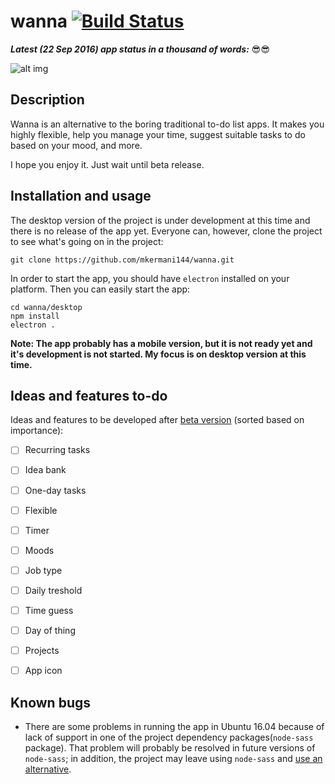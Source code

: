 wanna [![Build Status](https://travis-ci.org/mkermani144/wanna.svg?branch=master)](https://travis-ci.org/mkermani144/wanna)
====


**_Latest (22 Sep 2016) app status in a thousand of words:_** :sunglasses::sunglasses:

![alt img](http://uploadpie.com/HZolM)


Description
----
Wanna is an alternative to the boring traditional to-do list apps.
It makes you highly flexible, help you manage your time, suggest suitable tasks to do based on your mood, and more.

I hope you enjoy it. Just wait until beta release.


Installation and usage
----
The desktop version of the project is under development at this time and there is no release of the app yet. Everyone can, however, clone the project to see what's going on in the project:
```
git clone https://github.com/mkermani144/wanna.git
```
In order to start the app, you should have `electron` installed on your platform. Then you can easily start the app:
```
cd wanna/desktop
npm install
electron .
```
__Note: The app probably has a mobile version, but it is not ready yet and it's development is not started. My focus is on desktop version at this time.__


Ideas and features to-do
----
Ideas and features to be developed after [beta version](https://github.com/mkermani144/wanna/milestone/1) (sorted based on importance):
- [ ] Recurring tasks
- [ ] Idea bank
- [ ] One-day tasks
- [ ] Flexible
- [ ] Timer
- [ ] Moods
- [ ] Job type
- [ ] Daily treshold
- [ ] Time guess
- [ ] Day of thing
- [ ] Projects
- [ ] App icon


Known bugs
----
- There are some problems in running the app in Ubuntu 16.04 because of lack of support in one of the project dependency packages(`node-sass` package). That problem will probably be resolved in future versions of `node-sass`; in addition, the project may leave using `node-sass` and [use an alternative](https://github.com/mkermani144/wanna/issues/27).
